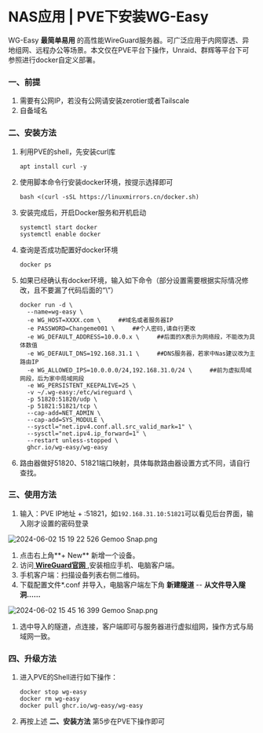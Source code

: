 # NAS应用 | PVE下安装WG-Easy


WG-Easy **最简单易用** 的高性能WireGuard服务器。可广泛应用于内网穿透、异地组网、远程办公等场景。本文仅在PVE平台下操作，Unraid、群辉等平台下可参照进行docker自定义部署。

### 一、前提

1. 需要有公网IP，若没有公网请安装zerotier或者Tailscale
2. 自备域名

### 二、安装方法

1. 利用PVE的shell，先安装curl库

   ```
   apt install curl -y
   ```

2. 使用脚本命令行安装docker环境，按提示选择即可

   ```
   bash <(curl -sSL https://linuxmirrors.cn/docker.sh)
   ```

3. 安装完成后，开启Docker服务和开机启动

   ```
   systemctl start docker
   systemctl enable docker
   ```

4. 查询是否成功配置好docker环境

   ```
   docker ps
   ```

5. 如果已经确认有docker环境，输入如下命令（部分设置需要根据实际情况修改，且不要漏了代码后面的“\”）

   ```
   docker run -d \
     --name=wg-easy \
     -e WG_HOST=XXXX.com \     ##域名或者服务器IP
     -e PASSWORD=Changeme001 \     ##个人密码,请自行更改
     -e WG_DEFAULT_ADDRESS=10.0.0.x \     ##后面的X表示为网络段，不能改为具体数值
     -e WG_DEFAULT_DNS=192.168.31.1 \     ##DNS服务器，若家中Nas建议改为主路由IP
     -e WG_ALLOWED_IPS=10.0.0.0/24,192.168.31.0/24 \     ##前为虚拟局域网段，后为家中局域网段
     -e WG_PERSISTENT_KEEPALIVE=25 \
     -v ~/.wg-easy:/etc/wireguard \
     -p 51820:51820/udp \
     -p 51821:51821/tcp \
     --cap-add=NET_ADMIN \
     --cap-add=SYS_MODULE \
     --sysctl="net.ipv4.conf.all.src_valid_mark=1" \
     --sysctl="net.ipv4.ip_forward=1" \
     --restart unless-stopped \
     ghcr.io/wg-easy/wg-easy
   ```

6. 路由器做好51820、51821端口映射，具体每款路由器设置方式不同，请自行查找。

### 三、使用方法

1. 输入：PVE IP地址 + :51821，如`192.168.31.10:51821`可以看见后台界面，输入刚才设置的密码登录

![2024-06-02 15 19 22 526  Gemoo Snap.png](https://nas-u.top/usr/uploads/2024/06/3322822774.png)

1. 点击右上角**+ New** 新增一个设备。
2. 访问[ **WireGuard官网** ](https://www.wireguard.com/install/),安装相应手机、电脑客户端。
3. 手机客户端：扫描设备列表右侧二维码。
4. 下载配置文件*.conf 并导入，电脑客户端左下角 **新建隧道** -- **从文件导入隧洞……**

![2024-06-02 15 45 16 399  Gemoo Snap.png](https://nas-u.top/usr/uploads/2024/06/2749468657.png)

1. 选中导入的隧道，点连接，客户端即可与服务器进行虚拟组网，操作方式与局域网一致。

### 四、升级方法

1. 进入PVE的Shell进行如下操作：

   ```
   docker stop wg-easy
   docker rm wg-easy
   docker pull ghcr.io/wg-easy/wg-easy
   ```

2. 再按上述 **二、安装方法** 第5步在PVE下操作即可
